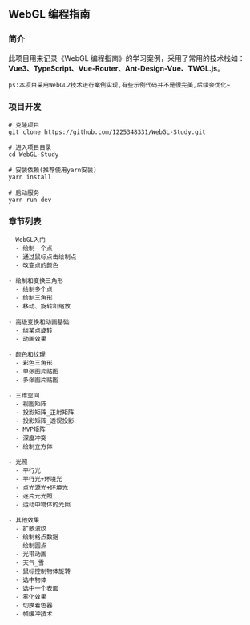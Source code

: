 ## WebGL 编程指南

### 简介

此项目用来记录《WebGL 编程指南》的学习案例，采用了常用的技术栈如：**Vue3、TypeScript、Vue-Router、Ant-Design-Vue、TWGL.js**。

`ps:本项目采用WebGL2技术进行案例实现,有些示例代码并不是很完美,后续会优化~`

### 项目开发

```
# 克隆项目
git clone https://github.com/1225348331/WebGL-Study.git

# 进入项目目录
cd WebGL-Study

# 安装依赖(推荐使用yarn安装)
yarn install

# 启动服务
yarn run dev
```

### 章节列表

```
- WebGL入门
  - 绘制一个点
  - 通过鼠标点击绘制点
  - 改变点的颜色

- 绘制和变换三角形
  - 绘制多个点
  - 绘制三角形
  - 移动、旋转和缩放

- 高级变换和动画基础
  - 绕某点旋转
  - 动画效果

- 颜色和纹理
  - 彩色三角形
  - 单张图片贴图
  - 多张图片贴图

- 三维空间
  - 视图矩阵
  - 投影矩阵_正射矩阵
  - 投影矩阵_透视投影
  - MVP矩阵
  - 深度冲突
  - 绘制立方体

- 光照
  - 平行光
  - 平行光+环境光
  - 点光源光+环境光
  - 逐片元光照
  - 运动中物体的光照

- 其他效果
  - 扩散波纹
  - 绘制格点数据
  - 绘制圆点
  - 光带动画
  - 天气_雪
  - 鼠标控制物体旋转
  - 选中物体
  - 选中一个表面
  - 雾化效果
  - 切换着色器
  - 帧缓冲技术

```
